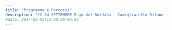 ```yaml
---
title: "Programma e Percorsi"
description: "22-24 SETTEMBRE Fago del Soldato – Camigliatello Silano (CS)"
#date: 2017-03-02T12:00:00-05:00
---
```


